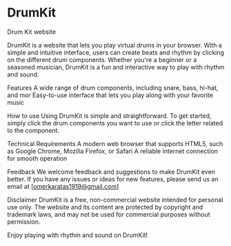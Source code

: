 # DrumKit
Drum Kit website

DrumKit is a website that lets you play virtual drums in your browser. With a simple and intuitive interface, users can create beats and rhythm by clicking on the different drum components. Whether you're a beginner or a seasoned musician, DrumKit is a fun and interactive way to play with rhythm and sound.

Features
A wide range of drum components, including snare, bass, hi-hat, and mor
Easy-to-use interface that lets you play along with your favorite music

How to use
Using DrumKit is simple and straightforward. To get started, simply click the drum components you want to use or click the letter related to the component. 

Technical Requirements
A modern web browser that supports HTML5, such as Google Chrome, Mozilla Firefox, or Safari
A reliable internet connection for smooth operation

Feedback
We welcome feedback and suggestions to make DrumKit even better. If you have any issues or ideas for new features, please send us an email at [omerkaratas1919@gmail.com]

Disclaimer
DrumKit is a free, non-commercial website intended for personal use only. The website and its content are protected by copyright and trademark laws, and may not be used for commercial purposes without permission.

Enjoy playing with rhythm and sound on DrumKit!

